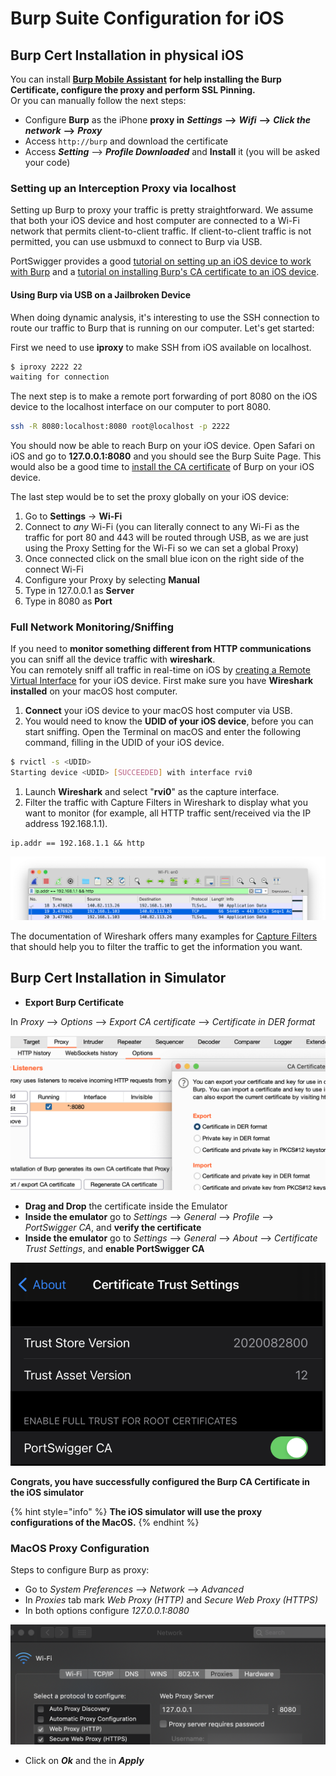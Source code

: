 # Burp Suite Configuration for iOS

## Burp Cert Installation in physical iOS

You can install [**Burp Mobile Assistant**](https://portswigger.net/burp/documentation/desktop/tools/mobile-assistant/installing) **for help installing the Burp Certificate, configure the proxy and perform SSL Pinning.**  
Or you can manually follow the next steps:

* Configure **Burp** as the iPhone **proxy in** _**Settings**_ **--&gt;** _**Wifi**_ **--&gt;** _**Click the network**_ **--&gt;** _**Proxy**_
* Access `http://burp` and download the certificate
* Access _**Setting**_ --&gt; _**Profile Downloaded**_ and **Install** it \(you will be asked your code\)

### Setting up an Interception Proxy via localhost

Setting up Burp to proxy your traffic is pretty straightforward. We assume that both your iOS device and host computer are connected to a Wi-Fi network that permits client-to-client traffic. If client-to-client traffic is not permitted, you can use usbmuxd to connect to Burp via USB.

PortSwigger provides a good [tutorial on setting up an iOS device to work with Burp](https://support.portswigger.net/customer/portal/articles/1841108-configuring-an-ios-device-to-work-with-burp) and a [tutorial on installing Burp's CA certificate to an iOS device](https://support.portswigger.net/customer/portal/articles/1841109-installing-burp-s-ca-certificate-in-an-ios-device).

#### Using Burp via USB on a Jailbroken Device

When doing dynamic analysis, it's interesting to use the SSH connection to route our traffic to Burp that is running on our computer. Let's get started:

First we need to use **iproxy** to make SSH from iOS available on localhost.

```bash
$ iproxy 2222 22
waiting for connection
```

The next step is to make a remote port forwarding of port 8080 on the iOS device to the localhost interface on our computer to port 8080.

```bash
ssh -R 8080:localhost:8080 root@localhost -p 2222
```

You should now be able to reach Burp on your iOS device. Open Safari on iOS and go to **127.0.0.1:8080** and you should see the Burp Suite Page. This would also be a good time to [install the CA certificate](https://support.portswigger.net/customer/portal/articles/1841109-installing-burp-s-ca-certificate-in-an-ios-device) of Burp on your iOS device.

The last step would be to set the proxy globally on your iOS device:

1. Go to **Settings** -&gt; **Wi-Fi**
2. Connect to _any_ Wi-Fi \(you can literally connect to any Wi-Fi as the traffic for port 80 and 443 will be routed through USB, as we are just using the Proxy Setting for the Wi-Fi so we can set a global Proxy\)
3. Once connected click on the small blue icon on the right side of the connect Wi-Fi
4. Configure your Proxy by selecting **Manual**
5. Type in 127.0.0.1 as **Server**
6. Type in 8080 as **Port**

### Full Network Monitoring/Sniffing

If you need to **monitor something different from HTTP communications** you can sniff all the device traffic with **wireshark**.  
You can remotely sniff all traffic in real-time on iOS by [creating a Remote Virtual Interface](https://stackoverflow.com/questions/9555403/capturing-mobile-phone-traffic-on-wireshark/33175819#33175819) for your iOS device. First make sure you have **Wireshark** **installed** on your macOS host computer.

1. **Connect** your iOS device to your macOS host computer via USB.
2. You would need to know the **UDID of your iOS device**, before you can start sniffing. Open the Terminal on macOS and enter the following command, filling in the UDID of your iOS device.

```bash
$ rvictl -s <UDID>
Starting device <UDID> [SUCCEEDED] with interface rvi0
```

1. Launch **Wireshark** and select "**rvi0**" as the capture interface.
2. Filter the traffic with Capture Filters in Wireshark to display what you want to monitor \(for example, all HTTP traffic sent/received via the IP address 192.168.1.1\).

```text
ip.addr == 192.168.1.1 && http
```

![](../.gitbook/assets/image%20%28473%29.png)

The documentation of Wireshark offers many examples for [Capture Filters](https://wiki.wireshark.org/CaptureFilters) that should help you to filter the traffic to get the information you want.

## Burp Cert Installation in Simulator

* **Export Burp Certificate**

In _Proxy_ --&gt; _Options_ --&gt; _Export CA certificate_ --&gt; _Certificate in DER format_

![](../.gitbook/assets/image%20%28457%29.png)

* **Drag and Drop** the certificate inside the Emulator
* **Inside the emulator** go to _Settings_ --&gt; _General_ --&gt; _Profile_ --&gt; _PortSwigger CA_, and **verify the certificate**
* **Inside the emulator** go to _Settings_ --&gt; _General_ --&gt; _About_ --&gt; _Certificate Trust Settings_, and **enable PortSwigger CA**

![](../.gitbook/assets/image%20%28461%29.png)

**Congrats, you have successfully configured the Burp CA Certificate in the iOS simulator**

{% hint style="info" %}
**The iOS simulator will use the proxy configurations of the MacOS.**
{% endhint %}

### MacOS Proxy Configuration

Steps to configure Burp as proxy:

* Go to _System Preferences_ --&gt; _Network_ --&gt; _Advanced_
* In _Proxies_ tab mark _Web Proxy \(HTTP\)_ and _Secure Web Proxy \(HTTPS\)_
* In both options configure _127.0.0.1:8080_

![](../.gitbook/assets/image%20%28462%29.png)

* Click on _**Ok**_ and the in _**Apply**_

